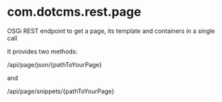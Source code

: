 # com.dotcms.rest.page
OSGi REST endpoint to get a page, its template and containers in a single call

It provides two methods:

/api/page/json/{pathToYourPage}

and 

/api/page/snippets/{pathToYourPage}

